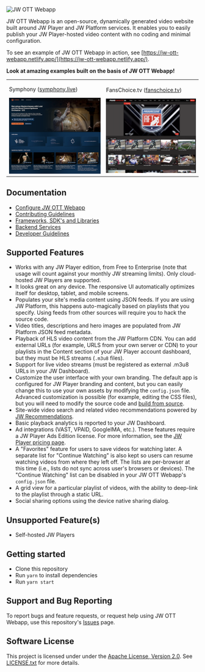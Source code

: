 ![JW OTT Webapp](./images/homepage-screenshot.png)

JW OTT Webapp is an open-source, dynamically generated video website built around JW Player and JW Platform services. It enables you to easily publish your JW Player-hosted video content with no coding and minimal configuration.

To see an example of JW OTT Webapp in action, see [https://jw-ott-webapp.netlify.app/](https://jw-ott-webapp.netlify.app/).

**Look at amazing examples built on the basis of JW OTT Webapp!**

<table>
  <tr>
    <td>
      <p>Symphony (<a href="https://symphony.live/">symphony.live</a>)</p>
      <img src="./images/symphony.png" alt="hover text">
    </td>
    <td>
      <p>FansChoice.tv (<a href="https://www.fanschoice.tv/">fanschoice.tv</a>)</p>
      <img src="./images/fanschoice.png" alt="accessibility text">
    </td>
  </tr>
</table>

## Documentation

- [Configure JW OTT Webapp](./docs/configuration.md)
- [Contributing Guidelines](CONTRIBUTING.md)
- [Frameworks, SDK's and Libraries](./docs/frameworks.md)
- [Backend Services](./docs/backend-services.md)
- [Developer Guidelines](./docs/developer-guidelines.md)

## Supported Features

- Works with any JW Player edition, from Free to Enterprise (note that usage will count against your monthly JW streaming limits). Only cloud-hosted JW Players are supported.
- It looks great on any device. The responsive UI automatically optimizes itself for desktop, tablet, and mobile screens.
- Populates your site's media content using JSON feeds. If you are using JW Platform, this happens auto-magically based on playlists that you specify. Using feeds from other sources will require you to hack the source code.
- Video titles, descriptions and hero images are populated from JW Platform JSON feed metadata.
- Playback of HLS video content from the JW Platform CDN. You can add external URLs (for example, URLS from your own server or CDN) to your playlists in the Content section of your JW Player account dashboard, but they must be HLS streams (`.m3u8` files).
- Support for live video streams (must be registered as external .m3u8 URLs in your JW Dashboard).
- Customize the user interface with your own branding. The default app is configured for JW Player branding and content, but you can easily change this to use your own assets by modifying the `config.json` file. Advanced customization is possible (for example, editing the CSS files), but you will need to modify the source code and [build from source](docs/build-from-source.md).
- Site-wide video search and related video recommendations powered by [JW Recommendations](https://support.jwplayer.com/customer/portal/articles/2191721-jw-recommendations).
- Basic playback analytics is reported to your JW Dashboard.
- Ad integrations (VAST, VPAID, GoogleIMA, etc.). These features require a JW Player Ads Edition license. For more information, see the [JW Player pricing page](https://www.jwplayer.com/pricing/).
- A "Favorites" feature for users to save videos for watching later. A separate list for "Continue Watching" is also kept so users can resume watching videos from where they left off. The lists are per-browser at this time (i.e., lists do not sync across user's browsers or devices). The "Continue Watching" list can be disabled in your JW OTT Webapp's `config.json` file.
- A grid view for a particular playlist of videos, with the ability to deep-link to the playlist through a static URL.
- Social sharing options using the device native sharing dialog.

## Unsupported Feature(s)

- Self-hosted JW Players

## Getting started

- Clone this repository
- Run `yarn` to install dependencies
- Run `yarn start`

## Support and Bug Reporting

To report bugs and feature requests, or request help using JW OTT Webapp, use this repository's [Issues](https://github.com/jwplayer/ott-web-app/issues) page.

## Software License

This project is licensed under under the [Apache License, Version 2.0](https://www.apache.org/licenses/LICENSE-2.0).  See [LICENSE.txt](LICENSE.txt) for more details.